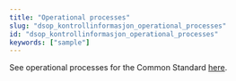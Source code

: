 ```yaml
---
title: "Operational processes"
slug: "dsop_kontrollinformasjon_operational_processes"
id: "dsop_kontrollinformasjon_operational_processes"
keywords: ["sample"]
---
```


See operational processes for the Common Standard
[here](/dsop_kontroll_operational_processes).